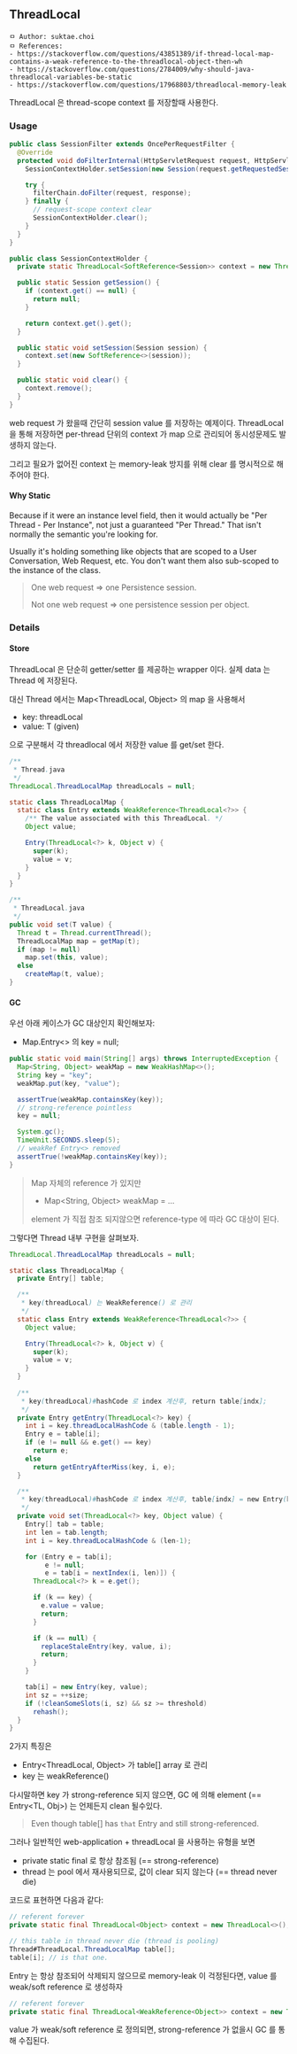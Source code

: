 ## ThreadLocal

```
ㅁ Author: suktae.choi
ㅁ References:
- https://stackoverflow.com/questions/43851389/if-thread-local-map-contains-a-weak-reference-to-the-threadlocal-object-then-wh
- https://stackoverflow.com/questions/2784009/why-should-java-threadlocal-variables-be-static
- https://stackoverflow.com/questions/17968803/threadlocal-memory-leak
```

ThreadLocal 은 thread-scope context 를 저장할때 사용한다.

### Usage

```java
public class SessionFilter extends OncePerRequestFilter {
  @Override
  protected void doFilterInternal(HttpServletRequest request, HttpServletResponse response, FilterChain filterChain) throws ServletException, IOException {    
    SessionContextHolder.setSession(new Session(request.getRequestedSessionId());

    try {
      filterChain.doFilter(request, response);
    } finally {
      // request-scope context clear
      SessionContextHolder.clear();
    }
  }
}
```

```java
public class SessionContextHolder {
  private static ThreadLocal<SoftReference<Session>> context = new ThreadLocal<>();

  public static Session getSession() {
    if (context.get() == null) {
      return null;
    }

    return context.get().get();
  }

  public static void setSession(Session session) {
    context.set(new SoftReference<>(session));
  }

  public static void clear() {
    context.remove();
  }
}
```

web request 가 왔을때 간단히 session value 를 저장하는 예제이다. ThreadLocal 을 통해 저장하면 per-thread 단위의 context 가 map 으로 관리되어 동시성문제도 발생하지 않는다.

그리고 필요가 없어진 context 는 memory-leak 방지를 위해 clear 를 명시적으로 해주어야 한다.

#### Why Static
Because if it were an instance level field, then it would actually be "Per Thread - Per Instance", not just a guaranteed "Per Thread." That isn't normally the semantic you're looking for.

Usually it's holding something like objects that are scoped to a User Conversation, Web Request, etc. You don't want them also sub-scoped to the instance of the class.

> One web request => one Persistence session.
>
> Not one web request => one persistence session per object.

### Details

#### Store

ThreadLocal 은 단순히 getter/setter 를 제공하는 wrapper 이다. 실제 data 는 Thread 에 저장된다.

대신 Thread 에서는 Map<ThreadLocal, Object> 의 map 을 사용해서

- key: threadLocal
- value: T (given)

으로 구분해서 각 threadlocal 에서 저장한 value 를 get/set 한다.

```java
/**
 * Thread.java
 */
ThreadLocal.ThreadLocalMap threadLocals = null;

static class ThreadLocalMap {
  static class Entry extends WeakReference<ThreadLocal<?>> {
    /** The value associated with this ThreadLocal. */
    Object value;

    Entry(ThreadLocal<?> k, Object v) {
      super(k);
      value = v;
    }
  }
}
```

```java
/**
 * ThreadLocal.java
 */
public void set(T value) {
  Thread t = Thread.currentThread();
  ThreadLocalMap map = getMap(t);
  if (map != null)
    map.set(this, value);
  else
    createMap(t, value);
}
```

#### GC

우선 아래 케이스가 GC 대상인지 확인해보자:

- Map.Entry<> 의 key = null;

```java
public static void main(String[] args) throws InterruptedException {
  Map<String, Object> weakMap = new WeakHashMap<>();
  String key = "key";
  weakMap.put(key, "value");

  assertTrue(weakMap.containsKey(key));
  // strong-reference pointless
  key = null;

  System.gc();
  TimeUnit.SECONDS.sleep(5);
  // weakRef Entry<> removed
  assertTrue(!weakMap.containsKey(key));
}
```

> Map 자체의 reference 가 있지만
>
> -   Map<String, Object> weakMap = ...
>
> element 가 직접 참조 되지않으면 reference-type 에 따라 GC 대상이 된다.

그렇다면 Thread 내부 구현을 살펴보자.

```java
ThreadLocal.ThreadLocalMap threadLocals = null;

static class ThreadLocalMap {
  private Entry[] table;

  /**
   * key(threadLocal) 는 WeakReference() 로 관리
   */
  static class Entry extends WeakReference<ThreadLocal<?>> {
    Object value;

    Entry(ThreadLocal<?> k, Object v) {
      super(k);
      value = v;
    }
  }
  
  /**
   * key(threadLocal)#hashCode 로 index 계산후, return table[indx];
   */
  private Entry getEntry(ThreadLocal<?> key) {
    int i = key.threadLocalHashCode & (table.length - 1);
    Entry e = table[i];
    if (e != null && e.get() == key)
      return e;
    else
      return getEntryAfterMiss(key, i, e);
  }

  /**
   * key(threadLocal)#hashCode 로 index 계산후, table[indx] = new Entry(k,v);
   */
  private void set(ThreadLocal<?> key, Object value) {
    Entry[] tab = table;
    int len = tab.length;
    int i = key.threadLocalHashCode & (len-1);

    for (Entry e = tab[i];
         e != null;
         e = tab[i = nextIndex(i, len)]) {
      ThreadLocal<?> k = e.get();

      if (k == key) {
        e.value = value;
        return;
      }

      if (k == null) {
        replaceStaleEntry(key, value, i);
        return;
      }
    }

    tab[i] = new Entry(key, value);
    int sz = ++size;
    if (!cleanSomeSlots(i, sz) && sz >= threshold)
      rehash();
  }
}
```

2가지 특징은

- Entry<ThreadLocal, Object> 가 table[] array 로 관리
- key 는 weakReference()

다시말하면 key 가 strong-reference 되지 않으면, GC 에 의해 element (== Entry<TL, Obj>) 는 언제든지 clean 될수있다.

> Even though table[] has `that` Entry and still strong-referenced.

그러나 일반적인 web-application + threadLocal 을 사용하는 유형을 보면

- private static final 로 항상 참조됨 (== strong-reference)
- thread 는 pool 에서 재사용되므로, 값이 clear 되지 않는다 (== thread never die)

코드로 표현하면 다음과 같다:

```java
// referent forever
private static final ThreadLocal<Object> context = new ThreadLocal<>();

// this table in thread never die (thread is pooling)
Thread#ThreadLocal.ThreadLocalMap table[];
table[i]; // is that one.
```

Entry 는 항상 참조되어 삭제되지 않으므로 memory-leak 이 걱정된다면, value 를 weak/soft reference 로 생성하자

```java
// referent forever
private static final ThreadLocal<WeakReference<Object>> context = new ThreadLocal<>();
```

value 가 weak/soft reference 로 정의되면, strong-reference 가 없을시 GC 를 통해 수집된다.
